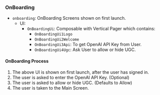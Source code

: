 <!--
SPDX-FileCopyrightText: 2023 Dheshan Mohandass (L4TTiCe) <dheshan@mohandass.com>
SPDX-License-Identifier: MIT
-->

### OnBoarding

- `onboarding`: OnBoarding Screens shown on first launch.
    - UI:
        - `OnBoardingUi`: Composable with Vertical Pager which contains:
            - `OnBoardingUi1Logo`
            - `OnBoardingUi2Welcome`
            - `OnBoardingUi3Api`: To get OpenAI API Key from User.
            - `OnBoardingUi4Ugc`: Ask User to allow or hide UGC.

#### OnBoarding Process

1. The above UI is shown on first launch, after the user has signed in.
2. The user is asked to enter the OpenAI API Key. (Optional)
3. The user is asked to allow or hide UGC. (Defaults to Allow)
4. The user is taken to the Main Screen.

